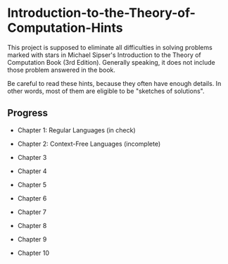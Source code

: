 # Introduction-to-the-Theory-of-Computation-Hints

This project is supposed to eliminate all difficulties in solving problems marked with stars in Michael Sipser's Introduction to the Theory of Computation Book (3rd Edition). Generally speaking, it does not include those problem answered in the book.

Be careful to read these hints, because they often have enough details. In other words, most of them are eligible to be "sketches of solutions".

## Progress

- Chapter 1: Regular Languages (in check)

* Chapter 2: Context-Free Languages (incomplete)

* Chapter 3

* Chapter 4

* Chapter 5

* Chapter 6

* Chapter 7

* Chapter 8

* Chapter 9

* Chapter 10



